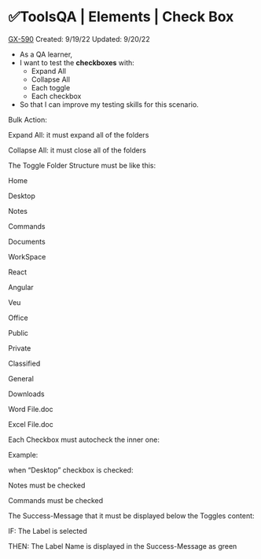 # ✅ToolsQA | Elements | Check Box

[GX-590](https://upexgalaxy1.atlassian.net/browse/GX-590) Created: 9/19/22 Updated: 9/20/22

*   As a QA learner,
*   I want to test the **checkboxes** with:
    *   Expand All
    *   Collapse All
    *   Each toggle
    *   Each checkbox
*   So that I can improve my testing skills for this scenario.

Bulk Action:

Expand All: it must expand all of the folders

Collapse All: it must close all of the folders

The Toggle Folder Structure must be like this:

Home

Desktop

Notes

Commands

Documents

WorkSpace

React

Angular

Veu

Office

Public

Private

Classified

General

Downloads

Word File.doc

Excel File.doc

Each Checkbox must autocheck the inner one:

Example:

when “Desktop” checkbox is checked:

Notes must be checked

Commands must be checked

The Success-Message that it must be displayed below the Toggles content:

IF: The Label is selected

THEN: The Label Name is displayed in the Success-Message as green